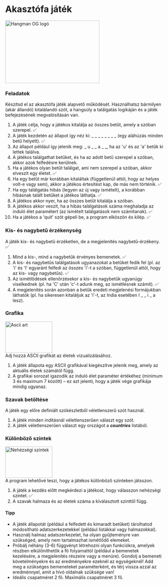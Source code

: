 # Akasztófa játék

<!-- [//]: # (![Akasztófa]&#40;Hangman_OG-logo.jpg&#41;) -->
<img src="pictures/Hangman_OG-logo.jpg" alt="Hangman OG logó" width="300" height="200"><br>
<!-- <img src="pictures/Hangman_OG-logo.jpg" alt="Akasztófa logó" width="300" height="200"> -->

### Feladatok
Készítsd el az akasztófa játék alapvető működését. Használhatsz bármilyen (akár állandó) kitalálandó szót, a hangsúly a találgatás logikáján és a játék befejezésének megvalósításán van.

1. A játék célja, hogy a játékos kitalálja az összes betűt, amely a szóban szerepel. ✅
2. A játék kezdetén az állapot így néz ki: _ _ _ _ _ _ _ _ (egy aláhúzás minden betű helyett). ✅
3. Az állapot például így jelenik meg: _ u _ _ a _ _, ha az 'u' és az 'a' betűk ki lettek találva.
4. A játékos találgathat betűket, és ha az adott betű szerepel a szóban, akkor azok felfedésre kerülnek.
5. Ha a játékos olyan betűt találgat, ami nem szerepel a szóban, akkor elveszít egy életet. ✅
6. Ha egy betűt már korábban kitaláltak (függetlenül attól, hogy az helyes volt-e vagy sem), akkor a játékos értesítést kap, de más nem történik. ✅
7. Ha egy találgatás hibás (legyen az új vagy ismételt), a korábban hibásnak talált betűket a játékos láthatja. ✅
8. A játékos akkor nyer, ha az összes betűt kitalálja a szóban.
9. A játékos akkor veszít, ha a hibás találgatások száma meghaladja az induló élet paramétert (az ismételt találgatások nem számítanak). ✅
10. Ha a játékos a 'quit' szót gépeli be, a program elköszön és kilép. ✅

### Kis- és nagybetű érzékenység
A játék kis- és nagybetű érzéketlen, de a megjelenítés nagybetű-érzékeny. ✅

1. Mind a kis-, mind a nagybetűk érvényes bemenetek. ✅
2. A kis- és nagybetűs találgatások ugyanazokat a betűket fedik fel (pl. az 'i' és 'I' egyaránt felfedi az összes 'i'-t a szóban, függetlenül attól, hogy az kis- vagy nagybetűs). ✅
3. Az ismétlődések ellenőrzésekor a kis- és nagybetűk ugyanúgy viselkednek (pl. ha 'C' után 'c'-t adunk meg, az ismétlésnek számít). ✅
4. A megjelenítés során azonban a betűk eredeti megjelenési formájukban láthatók (pl. ha sikeresen kitaláljuk az 'i'-t, az India esetében I _ _ i _ a lesz). 

### Grafika
<img src="pictures/ascii_art.png" alt="Ascii art" width="150" height="100">
<br>
Adj hozzá ASCII grafikát az életek vizualizálásához.

1. A játék állapota egy ASCII grafikával kiegészítve jelenik meg, amely az aktuális életek számától függ.
2. A grafikai sorozat igazodik az induló élet paraméter értékéhez (minimum 3 és maximum 7 között) – ez azt jelenti, hogy a játék vége grafikája mindig ugyanaz.

### Szavak betöltése
A játék egy előre definiált szókészletből véletlenszerű szót használ.

1. A játék minden indításnál véletlenszerűen választ egy szót.
2. A játék véletlenszerűen választ egy országot a ***countries*** listából.

### Különböző szintek
<img src="pictures/difficulty_levels.jpg" alt="Nehézségi szintek" width="150" height="100"><br>
A program lehetővé teszi, hogy a játékos különböző szinteken játsszon.

1. A játék a kezdés előtt megkérdezi a játékost, hogy válasszon nehézségi szintet. ✅
2. A szavak halmaza és az életek száma a kiválasztott szinttől függ.

#### Tipp
- A játék állapotát (például a felfedett és kimaradt betűket) tárolhatod módosítható adatszerkezetekkel (például listákkal vagy halmazokkal).
- Használj halmaz adatszerkezetet, ha olyan gyűjteményre van szükséged, amely nem tartalmazhat ismétlődő elemeket.
- Próbálj néhány (3-6) függvényt létrehozni olyan funkciókra, amelyek részben elkülöníthetők a fő folyamattól (például a bemenetek kezelésére, a megjelenítés részeire vagy a menüre). Gondolj a bemeneti követelményekre és az eredményekre ezeknél az egységeknél! Add meg a szükséges bemeneteket paraméterként, és térj vissza azzal az eredménnyel, amit a hívó oldalnak szüksége van!
- Ideális csapatméret 2 fő. Maximális csapatméret 3 fő.
